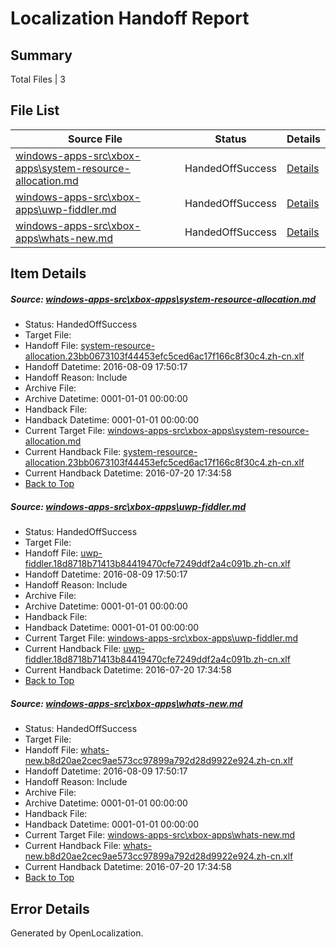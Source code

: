 # <a name='report-top'></a> Localization Handoff Report

## Summary
 Total Files | 3

## File List
 Source File | Status | Details 
 ----------- | ------ | ------- 
 [windows-apps-src\xbox-apps\system-resource-allocation.md](https://github.com/Microsoft/windows-apps/blob/9187e39e1be8b98ad8315487633dfebd068491e6/windows-apps-src/xbox-apps/system-resource-allocation.md) | HandedOffSuccess | [Details](#c3ca70936e30ce67b19971e5ccbb01fa89253f358056)
 [windows-apps-src\xbox-apps\uwp-fiddler.md](https://github.com/Microsoft/windows-apps/blob/11c6cffab7934937b6d89c30e4d03ae752f6b3b7/windows-apps-src/xbox-apps/uwp-fiddler.md) | HandedOffSuccess | [Details](#241fa495c7277fe2bf4feafeb4062842f97e59b18059)
 [windows-apps-src\xbox-apps\whats-new.md](https://github.com/Microsoft/windows-apps/blob/044aac722180015586487dcc8738facccf209f5c/windows-apps-src/xbox-apps/whats-new.md) | HandedOffSuccess | [Details](#4cc1e0b495a80e019296b9c3be9e75a37c60224a8069)

## Item Details
##### <a name='c3ca70936e30ce67b19971e5ccbb01fa89253f358056'></a> Source: [windows-apps-src\xbox-apps\system-resource-allocation.md](https://github.com/Microsoft/windows-apps/blob/9187e39e1be8b98ad8315487633dfebd068491e6/windows-apps-src/xbox-apps/system-resource-allocation.md)
* Status: HandedOffSuccess
* Target File: 
* Handoff File: [system-resource-allocation.23bb0673103f44453efc5ced6ac17f166c8f30c4.zh-cn.xlf](https://github.com/Microsoft/WDG.handoff/blob/7a531f131056d15a7320b8321b38765b733085df/ol-handoff/Microsoft/windows-apps.zh-cn/master/system-resource-allocation.23bb0673103f44453efc5ced6ac17f166c8f30c4.zh-cn.xlf)
* Handoff Datetime: 2016-08-09 17:50:17
* Handoff Reason: Include
* Archive File: 
* Archive Datetime: 0001-01-01 00:00:00
* Handback File: 
* Handback Datetime: 0001-01-01 00:00:00
* Current Target File: [windows-apps-src\xbox-apps\system-resource-allocation.md](https://github.com/Microsoft/windows-apps.zh-cn/blob/32ed88f8e6b89946bfa394c621c09bde4565e407/windows-apps-src/xbox-apps/system-resource-allocation.md)
* Current Handback File: [system-resource-allocation.23bb0673103f44453efc5ced6ac17f166c8f30c4.zh-cn.xlf](https://github.com/Microsoft/WDG.handback/blob/7f934e6edca1ecf88a8bb5c9968f789c84e1b237/ol-handback/Microsoft/windows-apps.zh-cn/master/system-resource-allocation.23bb0673103f44453efc5ced6ac17f166c8f30c4.zh-cn.xlf)
* Current Handback Datetime: 2016-07-20 17:34:58
* [Back to Top](#report-top)

##### <a name='241fa495c7277fe2bf4feafeb4062842f97e59b18059'></a> Source: [windows-apps-src\xbox-apps\uwp-fiddler.md](https://github.com/Microsoft/windows-apps/blob/11c6cffab7934937b6d89c30e4d03ae752f6b3b7/windows-apps-src/xbox-apps/uwp-fiddler.md)
* Status: HandedOffSuccess
* Target File: 
* Handoff File: [uwp-fiddler.18d8718b71413b84419470cfe7249ddf2a4c091b.zh-cn.xlf](https://github.com/Microsoft/WDG.handoff/blob/7a531f131056d15a7320b8321b38765b733085df/ol-handoff/Microsoft/windows-apps.zh-cn/master/uwp-fiddler.18d8718b71413b84419470cfe7249ddf2a4c091b.zh-cn.xlf)
* Handoff Datetime: 2016-08-09 17:50:17
* Handoff Reason: Include
* Archive File: 
* Archive Datetime: 0001-01-01 00:00:00
* Handback File: 
* Handback Datetime: 0001-01-01 00:00:00
* Current Target File: [windows-apps-src\xbox-apps\uwp-fiddler.md](https://github.com/Microsoft/windows-apps.zh-cn/blob/32ed88f8e6b89946bfa394c621c09bde4565e407/windows-apps-src/xbox-apps/uwp-fiddler.md)
* Current Handback File: [uwp-fiddler.18d8718b71413b84419470cfe7249ddf2a4c091b.zh-cn.xlf](https://github.com/Microsoft/WDG.handback/blob/7f934e6edca1ecf88a8bb5c9968f789c84e1b237/ol-handback/Microsoft/windows-apps.zh-cn/master/uwp-fiddler.18d8718b71413b84419470cfe7249ddf2a4c091b.zh-cn.xlf)
* Current Handback Datetime: 2016-07-20 17:34:58
* [Back to Top](#report-top)

##### <a name='4cc1e0b495a80e019296b9c3be9e75a37c60224a8069'></a> Source: [windows-apps-src\xbox-apps\whats-new.md](https://github.com/Microsoft/windows-apps/blob/044aac722180015586487dcc8738facccf209f5c/windows-apps-src/xbox-apps/whats-new.md)
* Status: HandedOffSuccess
* Target File: 
* Handoff File: [whats-new.b8d20ae2cec9ae573cc97899a792d28d9922e924.zh-cn.xlf](https://github.com/Microsoft/WDG.handoff/blob/7a531f131056d15a7320b8321b38765b733085df/ol-handoff/Microsoft/windows-apps.zh-cn/master/whats-new.b8d20ae2cec9ae573cc97899a792d28d9922e924.zh-cn.xlf)
* Handoff Datetime: 2016-08-09 17:50:17
* Handoff Reason: Include
* Archive File: 
* Archive Datetime: 0001-01-01 00:00:00
* Handback File: 
* Handback Datetime: 0001-01-01 00:00:00
* Current Target File: [windows-apps-src\xbox-apps\whats-new.md](https://github.com/Microsoft/windows-apps.zh-cn/blob/32ed88f8e6b89946bfa394c621c09bde4565e407/windows-apps-src/xbox-apps/whats-new.md)
* Current Handback File: [whats-new.b8d20ae2cec9ae573cc97899a792d28d9922e924.zh-cn.xlf](https://github.com/Microsoft/WDG.handback/blob/7f934e6edca1ecf88a8bb5c9968f789c84e1b237/ol-handback/Microsoft/windows-apps.zh-cn/master/whats-new.b8d20ae2cec9ae573cc97899a792d28d9922e924.zh-cn.xlf)
* Current Handback Datetime: 2016-07-20 17:34:58
* [Back to Top](#report-top)


## Error Details

Generated by OpenLocalization.
